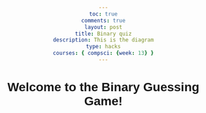 ```yaml
---
toc: true
comments: true
layout: post
title: Binary quiz
description: This is the diagram
type: hacks
courses: { compsci: {week: 13} }
---
```


<!DOCTYPE html>
<html lang="en">
<head>
    <meta charset="UTF-8">
    <meta name="viewport" content="width=device-width, initial-scale=1.0">
    <title>Binary Guessing Game</title>
    <style>
        body {
            font-family: Arial, sans-serif;
            text-align: center;
            margin-top: 50px;
        }
        #output {
            margin-top: 20px;
        }
    </style>
</head>
<body>
    <h1>Welcome to the Binary Guessing Game!</h1>
    <script>
        function generateRandomBinary(minValue, maxValue) {
            return (Math.floor(Math.random() * (maxValue - minValue + 1)) + minValue).toString(2);
        }
        function binaryGuessingGame() {
            var minValue = 0;
            var maxValue = 255;
            var secretBinary = generateRandomBinary(minValue, maxValue);
            var attempts = 0;
            while (true) {
                var playerGuess = prompt(`Guess the binary number between ${minValue.toString(2)} and ${maxValue.toString(2)}:`);
                try {
                    if (playerGuess === secretBinary) {
                        alert(`Congratulations! You guessed the correct binary number ${secretBinary} in ${attempts} attempts.`);
                        break;
                    } else {
                        if (playerGuess < secretBinary) {
                            alert("Too low! Try again.");
                            minValue = parseInt(playerGuess, 2) + 1;
                        } else {
                            alert("Too high! Try again.");
                            maxValue = parseInt(playerGuess, 2) - 1;
                        }
                        attempts += 1;
                    }
                } catch (error) {
                    alert("Invalid input. Please enter a valid binary number.");
                    continue;
                }
            }
        }
        // Run the game when the page loads
        binaryGuessingGame();
    </script>
    <div id="output"></div>
</body>
</html>
